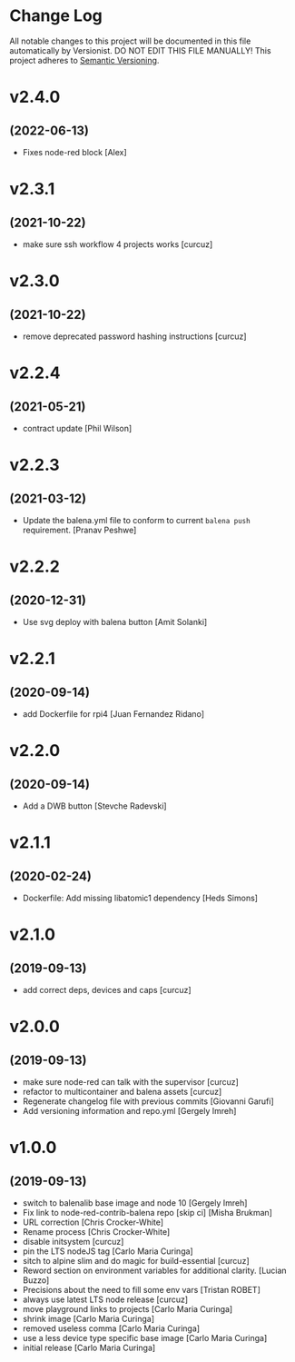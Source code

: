 # Change Log

All notable changes to this project will be documented in this file
automatically by Versionist. DO NOT EDIT THIS FILE MANUALLY!
This project adheres to [Semantic Versioning](http://semver.org/).

# v2.4.0
## (2022-06-13)

* Fixes node-red block [Alex]

# v2.3.1
## (2021-10-22)

* make sure ssh workflow 4 projects works [curcuz]

# v2.3.0
## (2021-10-22)

* remove deprecated password hashing instructions [curcuz]

# v2.2.4
## (2021-05-21)

* contract update [Phil Wilson]

# v2.2.3
## (2021-03-12)

* Update the balena.yml file to conform to current `balena push` requirement. [Pranav Peshwe]

# v2.2.2
## (2020-12-31)

* Use svg deploy with balena button [Amit Solanki]

# v2.2.1
## (2020-09-14)

* add Dockerfile for rpi4 [Juan Fernandez Ridano]

# v2.2.0
## (2020-09-14)

* Add a DWB button [Stevche Radevski]

# v2.1.1
## (2020-02-24)

* Dockerfile: Add missing libatomic1 dependency [Heds Simons]

# v2.1.0
## (2019-09-13)

* add correct deps, devices and caps [curcuz]

# v2.0.0
## (2019-09-13)

* make sure node-red can talk with the supervisor [curcuz]
* refactor to multicontainer and balena assets [curcuz]
* Regenerate changelog file with previous commits [Giovanni Garufi]
* Add versioning information and repo.yml [Gergely Imreh]

# v1.0.0
## (2019-09-13)

* switch to balenalib base image and node 10 [Gergely Imreh]
* Fix link to node-red-contrib-balena repo [skip ci] [Misha Brukman]
* URL correction [Chris Crocker-White]
* Rename process [Chris Crocker-White]
* disable initsystem [curcuz]
* pin the LTS nodeJS tag [Carlo Maria Curinga]
* sitch to alpine slim and do magic for build-essential [curcuz]
* Reword section on environment variables for additional clarity. [Lucian Buzzo]
* Precisions about the need to fill some env vars [Tristan ROBET]
* always use latest LTS node release [curcuz]
* move playground links to projects [Carlo Maria Curinga]
* shrink image [Carlo Maria Curinga]
* removed useless comma [Carlo Maria Curinga]
* use a less device type specific base image [Carlo Maria Curinga]
* initial release [Carlo Maria Curinga]
